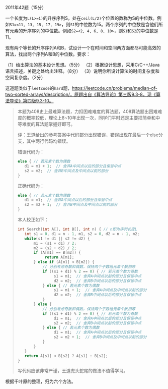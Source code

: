 2011年42题（15分）

一个长度为`L(L>=1)`的升序序列S，处在`ceil(L/2)`个位置的数称为S的中位数。例如`S1=<11, 13, 15, 17, 19>`，则`S1`的中位数为15。两个序列的中位数是含他们所有元素的升序序列的中位数。例如`S2=<2, 4, 6, 8, 10>`，则`S1`和`S2`的中位数是11。

现有两个等长的升序序列A和B，试设计一个在时间和空间两方面都尽可能高效的算法，找出两个序列A和B的中位数。要求：

（1）给出算法的基本设计思想。（5分）
（2）根据设计思想，采用C/C++/Java语言描述，关键之处给出注释。（8分）
（3）说明你所设计算法的时间复杂度和空间复杂度。（2分）

这道题类似于`leetcode`的`hard`题，https://leetcode.cn/problems/median-of-two-sorted-arrays/description/，原题出自《算法导论》第三版9.3-8，现《算法导论》第四版9.3-10。



>本题为408史上最难算法题，力扣困难难度的算法题，408算法题出困难难度的概率较低，理论上8~10年出现一次，同学们平时还是主要把简单和中等难度的算法题掌握好即可。
>
>评：王道给出的参考答案中代码部分出现错误，错误出现在最后一个else分支，其中两行代码均错误。
>
>错误代码为：
>
>```c
>else { // 若元素个数为偶数
>    d1 = m1 + 1;  // 舍弃A中间点以后的部分且保留中点
>    s2 = m2;  // 舍弃B中间点及中间点以前的部分
>}
>```
>
>正确代码为：
>
>```c
>else { // 若元素个数为偶数
>    d1 = m1;  // 舍弃A中间点以后的部分且保留中点
>    s2 = m2 + 1;  // 舍弃B中间点及中间点以前的部分
>}
>```
>
>本人校正如下：
>
>```c
>int Search(int A[], int B[], int n) { // n即为序列长度L
>    int s1 = 0, d1 = n - 1, m1, s2 = 0, d2 = n - 1, m2;
>    while(s1 != d1 || s2 != d2) {
>        m1 = (s1 + d1) / 2;
>        m2 = (s2 + d2) / 2;
>        if (A[m1] == B[m2]) {
>             return A[m1];
>        } else if (A[m1] < B[m2]) { 
>            // 分别考虑奇数和偶数，保持两个子数组元素个数相等
>            if ((s1 + d1) % 2 == 0) { // 若元素个数为奇数
>                 s1 = m1;  // 舍弃A中间点以前的部分且保留中点
>                 d2 = m2;  // 舍弃B中间点以后的部分且保留中点
>            } else { // 若元素个数为偶数
>                 s1 = m1 + 1;  // 舍弃A中间点及中间点以前的部分
>                 d2 = m2;  // 舍弃B中间点以后的部分且保留中点
>            }
>        } else {
>            // 分别考虑奇数和偶数，保持两个子数组元素个数相等
>            if ((s1 + d1) % 2 == 0) { // 若元素个数为奇数
>                 d1 = m1;  // 舍弃A中间点以后的部分且保留中点
>                 s2 = m2;  // 舍弃B中间点以前的部分且保留中点
>            } else { // 若元素个数为偶数
>                 d1 = m1;  // 舍弃A中间点以后的部分且保留中点
>                 s2 = m2 + 1;  // 舍弃B中间点及中间点以前的部分
>            }
>        }
>    }
>    return A[s1] < B[s2] ? A[s1] : B[s2];
>}
>```
>
>写代码应该非常严谨，王道虎头蛇尾的做法不值得学习。





根据千叶原的整理，归为六个方法。

